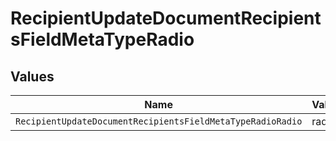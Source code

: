 # RecipientUpdateDocumentRecipientsFieldMetaTypeRadio


## Values

| Name                                                       | Value                                                      |
| ---------------------------------------------------------- | ---------------------------------------------------------- |
| `RecipientUpdateDocumentRecipientsFieldMetaTypeRadioRadio` | radio                                                      |